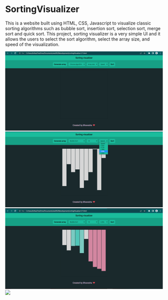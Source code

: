 # SortingVisualizer
This is a website built using HTML, CSS, Javascript to visualize classic sorting algorithms such as bubble sort, insertion sort, selection sort, merge sort and quick sort.
This project, sorting visualizer is a very simple UI and it allows the users to select the sort algorithm, select the array size, and speed of the visualization.

![](img/Screenshot%20(850).png)
![](img/Screenshot%20(851).png)
![](img/Screenshot%20(852).png)
![](img/Screenshot%20(854).png)
